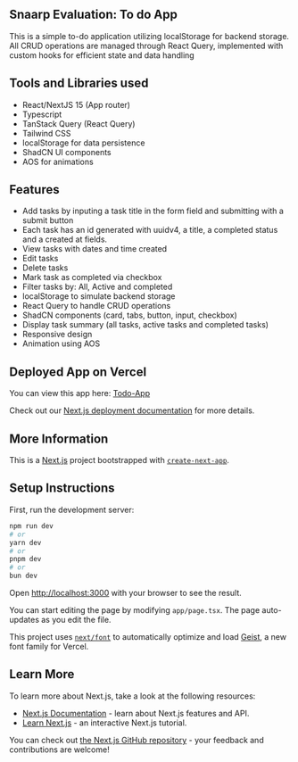 ## Snaarp Evaluation: To do App
This is a simple to-do application utilizing localStorage for backend storage. All CRUD operations are managed through React Query, implemented with custom hooks for efficient state and data handling

## Tools and Libraries used
- React/NextJS 15 (App router)
- Typescript
- TanStack Query (React Query)
- Tailwind CSS
- localStorage for data persistence
- ShadCN UI components
- AOS for animations

## Features
- Add tasks by inputing a task title in the form field and submitting with a submit button
- Each task has an id generated with uuidv4, a title, a completed status and a created at fields.
- View tasks with dates and time created
- Edit tasks
- Delete tasks
- Mark task as completed via checkbox
- Filter tasks by: All, Active and completed
- localStorage to simulate backend storage
- React Query to handle CRUD operations
- ShadCN components (card, tabs, button, input, checkbox)
- Display task summary (all tasks, active tasks and completed tasks)
- Responsive design
- Animation using AOS


## Deployed App on Vercel

You can view this app here: [Todo-App](https://snaarp-todo.vercel.app/) 

Check out our [Next.js deployment documentation](https://nextjs.org/docs/app/building-your-application/deploying) for more details.

## More Information

This is a [Next.js](https://nextjs.org) project bootstrapped with [`create-next-app`](https://nextjs.org/docs/app/api-reference/cli/create-next-app).

## Setup Instructions

First, run the development server:

```bash
npm run dev
# or
yarn dev
# or
pnpm dev
# or
bun dev
```

Open [http://localhost:3000](http://localhost:3000) with your browser to see the result.

You can start editing the page by modifying `app/page.tsx`. The page auto-updates as you edit the file.

This project uses [`next/font`](https://nextjs.org/docs/app/building-your-application/optimizing/fonts) to automatically optimize and load [Geist](https://vercel.com/font), a new font family for Vercel.

## Learn More

To learn more about Next.js, take a look at the following resources:

- [Next.js Documentation](https://nextjs.org/docs) - learn about Next.js features and API.
- [Learn Next.js](https://nextjs.org/learn) - an interactive Next.js tutorial.

You can check out [the Next.js GitHub repository](https://github.com/vercel/next.js) - your feedback and contributions are welcome!

